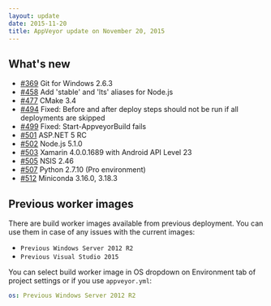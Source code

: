 ```yaml
---
layout: update
date: 2015-11-20
title: AppVeyor update on November 20, 2015
---
```


## What's new

* [#369](https://github.com/appveyor/ci/issues/369) Git for Windows 2.6.3
* [#458](https://github.com/appveyor/ci/issues/458) Add 'stable' and 'lts' aliases for Node.js
* [#477](https://github.com/appveyor/ci/issues/477) CMake 3.4
* [#494](https://github.com/appveyor/ci/issues/494) Fixed: Before and after deploy steps should not be run if all deployments are skipped
* [#499](https://github.com/appveyor/ci/issues/499) Fixed: Start-AppveyorBuild fails
* [#501](https://github.com/appveyor/ci/issues/501) ASP.NET 5 RC
* [#502](https://github.com/appveyor/ci/issues/502) Node.js 5.1.0
* [#503](https://github.com/appveyor/ci/issues/503) Xamarin 4.0.0.1689 with Android API Level 23
* [#505](https://github.com/appveyor/ci/issues/505) NSIS 2.46
* [#507](https://github.com/appveyor/ci/issues/507) Python 2.7.10 (Pro environment)
* [#512](https://github.com/appveyor/ci/issues/512) Miniconda 3.16.0, 3.18.3

## Previous worker images

There are build worker images available from previous deployment. You can use them in case of any issues with the current images:

* `Previous Windows Server 2012 R2`
* `Previous Visual Studio 2015`

You can select build worker image in OS dropdown on Environment tab of project settings or if you use `appveyor.yml`:

```yaml
os: Previous Windows Server 2012 R2
```
